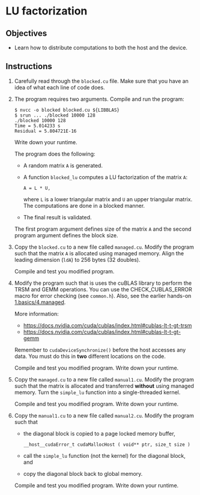 # LU factorization

## Objectives

 - Learn how to distribute computations to both the host and the device.

## Instructions

 1. Carefully read through the `blocked.cu` file. Make sure that you have an
    idea of what each line of code does.

 2. The program requires two arguments. Compile and run the program:
 
    ```
    $ nvcc -o blocked blocked.cu ${LIBBLAS}
    $ srun ... ./blocked 10000 128
    ./blocked 10000 128
    Time = 5.014233 s
    Residual = 5.804721E-16
    ```
    
    Write down your runtime.
    
    The program does the following:
     
     - A random matrix `A` is generated.
     
     - A function `blocked_lu` computes a LU factorization of the matrix `A`:
       
       ```
       A = L * U,
       ```
       
       where `L` is a lower triangular matrix and `U` an upper triangular
       matrix. The computations are done in a blocked manner.
    
     - The final result is validated.
     
    The first program argument defines size of the matrix `A` and the second
    program argument defines the block size.

 3. Copy the `blocked.cu` to a new file called `managed.cu`. Modify the program
    such that the matrix `A` is allocated using managed memory. Align the
    leading dimension (`ldA`) to 256 bytes (32 doubles).
    
    Compile and test you modified program.
    
 4. Modify the program such that is uses the cuBLAS library to perform the TRSM
    and GEMM operations. You can use the CHECK_CUBLAS_ERROR macro for error
    checking (see `common.h`). Also, see the earlier hands-on
    [1.basics/4.managed](../../1.basics/4.managed).
    
    More information:
     - https://docs.nvidia.com/cuda/cublas/index.html#cublas-lt-t-gt-trsm
     - https://docs.nvidia.com/cuda/cublas/index.html#cublas-lt-t-gt-gemm
    
    Remember to `cudaDeviceSynchronize()` before the host accesses any data. You
    must do this in **two** different locations on the code.
    
    Compile and test you modified program. Write down your runtime.

 5. Copy the `managed.cu` to a new file called `manual1.cu`. Modify the program
    such that the matrix is allocated and transferred **without** using managed
    memory. Turn the `simple_lu` function into a single-threaded kernel.
    
    Compile and test you modified program. Write down your runtime.

 6. Copy the `manual1.cu` to a new file called `manual2.cu`. Modify the program
    such that
    
     - the diagonal block is copied to a page locked memory buffer,
     
       ```
       __host__​cudaError_t cudaMallocHost ( void** ptr, size_t size )
        ```
     
     - call the `simple_lu` function (not the kernel) for the diagonal block,
       and
       
     - copy the diagonal block back to global memory.
    
    Compile and test you modified program. Write down your runtime.
